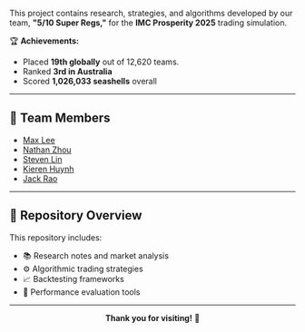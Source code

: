This project contains research, strategies, and algorithms developed by our team, **"5/10 Super Regs,"** for the **IMC Prosperity 2025** trading simulation.

🏆 **Achievements:**
- Placed **19th globally** out of 12,620 teams.
- Ranked **3rd in Australia**
- Scored **1,026,033 seashells** overall

---

## 👥 Team Members

- [Max Lee](https://www.linkedin.com/in/max-lee-7a3702266/)
- [Nathan Zhou](https://www.linkedin.com/in/nathan-zhou-375199261/)
- [Steven Lin](https://www.linkedin.com/in/stevenlin03/)
- [Kieren Huynh](https://www.linkedin.com/in/kieren-huynh/)
- [Jack Rao](https://www.linkedin.com/in/jack-rao-188a051ab/)

---

## 📄 Repository Overview

This repository includes:
- 📚 Research notes and market analysis
- ⚙️ Algorithmic trading strategies
- 📈 Backtesting frameworks
- 🔎 Performance evaluation tools


---


<p align="center">
  <b>Thank you for visiting!</b> 🌟
</p>
